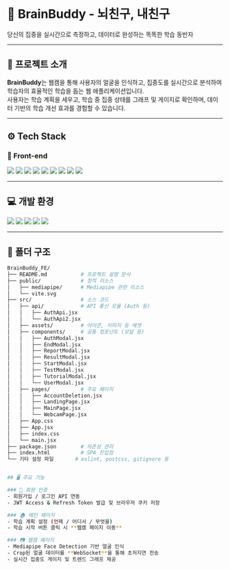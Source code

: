 <!-- # React + Vite

This template provides a minimal setup to get React working in Vite with HMR and some ESLint rules.

Currently, two official plugins are available:

- [@vitejs/plugin-react](https://github.com/vitejs/vite-plugin-react/blob/main/packages/plugin-react) uses [Babel](https://babeljs.io/) for Fast Refresh
- [@vitejs/plugin-react-swc](https://github.com/vitejs/vite-plugin-react/blob/main/packages/plugin-react-swc) uses [SWC](https://swc.rs/) for Fast Refresh

## Expanding the ESLint configuration

If you are developing a production application, we recommend using TypeScript with type-aware lint rules enabled. Check out the [TS template](https://github.com/vitejs/vite/tree/main/packages/create-vite/template-react-ts) for information on how to integrate TypeScript and [`typescript-eslint`](https://typescript-eslint.io) in your project. -->

# 🧠 BrainBuddy - 뇌친구, 내친구

당신의 집중을 실시간으로 측정하고, 데이터로 완성하는 똑똑한 학습 동반자

---

## 📌 프로젝트 소개

**BrainBuddy**는 웹캠을 통해 사용자의 얼굴을 인식하고, 집중도를 실시간으로 분석하여 학습자의 효율적인 학습을 돕는 웹 애플리케이션입니다.  
사용자는 학습 계획을 세우고, 학습 중 집중 상태를 그래프 및 게이지로 확인하며, 데이터 기반의 학습 개선 효과를 경험할 수 있습니다.

---

## ⚙️ Tech Stack

### 🎨 Front-end

<p>
  <img src="https://img.shields.io/badge/React-61DAFB?style=for-the-badge&logo=react&logoColor=black"/>
  <img src="https://img.shields.io/badge/Vite-646CFF?style=for-the-badge&logo=vite&logoColor=white"/>
  <img src="https://img.shields.io/badge/TailwindCSS-06B6D4?style=for-the-badge&logo=tailwindcss&logoColor=white"/>
  <img src="https://img.shields.io/badge/ContextAPI-61DAFB?style=for-the-badge&logo=react&logoColor=black"/>
  <img src="https://img.shields.io/badge/ReactRouter-CA4245?style=for-the-badge&logo=react-router&logoColor=white"/>
  <img src="https://img.shields.io/badge/LucideReact-000000?style=for-the-badge&logo=lucide&logoColor=white"/>
  <img src="https://img.shields.io/badge/Mediapipe-4285F4?style=for-the-badge&logo=google&logoColor=white"/>
  <img src="https://img.shields.io/badge/FetchAPI-FFCA28?style=for-the-badge&logo=javascript&logoColor=black"/>
  <img src="https://img.shields.io/badge/WebSocket-010101?style=for-the-badge&logo=socketdotio&logoColor=white"/>
</p>

---

## 💻 개발 환경

<p>
  <img src="https://img.shields.io/badge/VSCode-007ACC?style=for-the-badge&logo=visualstudiocode&logoColor=white"/>
  <img src="https://img.shields.io/badge/Slack-4A154B?style=for-the-badge&logo=slack&logoColor=white"/>
  <img src="https://img.shields.io/badge/Notion-000000?style=for-the-badge&logo=notion&logoColor=white"/>
  <img src="https://img.shields.io/badge/Git-F05032?style=for-the-badge&logo=git&logoColor=white"/>
  <img src="https://img.shields.io/badge/GitHub-181717?style=for-the-badge&logo=github&logoColor=white"/>
</p>

---

## 📂 폴더 구조

```bash
BrainBuddy_FE/
├── README.md           # 프로젝트 설명 문서
├── public/             # 정적 리소스
│   ├── mediapipe/      # Mediapipe 관련 리소스
│   └── vite.svg
├── src/                # 소스 코드
│   ├── api/            # API 통신 모듈 (Auth 등)
│   │   ├── AuthApi.jsx
│   │   └── AuthApi2.jsx
│   ├── assets/         # 아이콘, 이미지 등 에셋
│   ├── components/     # 공통 컴포넌트 (모달 등)
│   │   ├── AuthModal.jsx
│   │   ├── EndModal.jsx
│   │   ├── ReportModal.jsx
│   │   ├── ResultModal.jsx
│   │   ├── StartModal.jsx
│   │   ├── TestModal.jsx
│   │   ├── TutorialModal.jsx
│   │   └── UserModal.jsx
│   ├── pages/          # 주요 페이지
│   │   ├── AccountDeletion.jsx
│   │   ├── LandingPage.jsx
│   │   ├── MainPage.jsx
│   │   └── WebcamPage.jsx
│   ├── App.css
│   ├── App.jsx
│   ├── index.css
│   └── main.jsx
├── package.json        # 의존성 관리
├── index.html          # SPA 진입점
└── 기타 설정 파일       # eslint, postcss, gitignore 등


## 🖥 주요 기능

### 🔑 회원 인증
- 회원가입 / 로그인 API 연동
- JWT Access & Refresh Token 발급 및 브라우저 쿠키 저장

### 🏠 메인 페이지
- 학습 계획 설정 (언제 / 어디서 / 무엇을)
- 학습 시작 버튼 클릭 시 **웹캠 페이지 이동**

### 📷 웹캠 페이지
- Mediapipe Face Detection 기반 얼굴 인식
- Crop된 얼굴 데이터를 **WebSocket**을 통해 초저지연 전송
- 실시간 집중도 게이지 및 트렌드 그래프 제공
```
